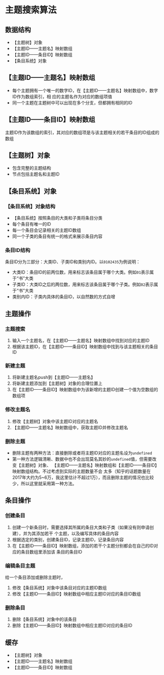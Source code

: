 # 主题搜索算法


## 数据结构
* 【主题树】对象
* 【主题ID——主题名】映射数组
* 【主题ID——条目ID】映射数组
* 【条目系统】对象



## 【主题ID——主题名】映射数组
* 每个主题拥有一个唯一的数字ID，在【主题ID——主题名】映射数组中，数字ID作为数组索引，相
应的主题名作为对应的数组项值
* 同一个主题在主题树中可以出现在多个分支，但都拥有相同的ID



## 【主题ID——条目ID】映射数组
主题ID作为该数组的索引，其对应的数组项是与该主题相关的若干条目的ID组成的数组



## 【主题树】对象
* 包含完整的主题结构
* 节点包括主题名和主题ID



## 【条目系统】对象
### 【条目系统】对象结构
* 【条目系统】按照条目的大类和子类将条目分类
* 每个条目有唯一的ID
* 每一个条目会记录相关的主题ID数组
* 同一个子类的条目有统一的格式来展示条目内容

### 条目ID结构
条目ID分为三部分：大类ID、子类ID和类别内ID。以`0102435`为例说明：
* 大类ID：条目ID的前两位数，用来标志该条目属于哪个大类。例如`01`表示属于“书”大类
* 子类ID：大类ID之后的两位数，用来标志该条目属于哪个子类。例如`02`表示属于“书”大类
* 类别内ID：子类内具体的条目ID，以自然数的方式自增



## 主题操作
### 主题搜索
1. 输入一个主题名，在【主题ID——主题名】映射数组中找到对应的主题ID
2. 根据该主题ID，在【主题ID——条目ID】映射数组中找到与该主题相关的条目ID

### 新建主题
1. 将新建主题名push到【主题ID——主题名】
2. 将新建主题添加到【主题树】对象的合理位置上
3. 在【主题ID——条目ID】映射数组中为该新增的主题ID创建一个值为空数组的数组项

### 修改主题名
1. 修改【主题树】对象中该主题ID对应的主题名
2. 【主题ID——主题名】映射数组中，获取主题ID并修改主题名

### 删除主题
* 删除主题有两种方法：直接删除或者将主题ID对应的主题名设为`undefined`
* 第一种方法逻辑清晰、数据中也不会出现莫名其妙的`undefined`值，但需要改变【主题树】对象、
【主题ID——主题名】映射数组和【主题ID——条目ID】映射数组结构。不过考虑到实际的主题数量不会
太多（知乎的话题数量在2017年大约为5~6万，我这里估计不超过1万），而且删除主题的情况也比较
少，所以这里就采用第一种方法。



## 条目操作
### 创建条目
1. 创建一个新条目时，需要选择其所属的条目大类和子类（如果没有则申请创建），并为其添加若干
个主题，以及编写具体的条目内容
2. 根据选定的类别，创建条目ID，记录主题ID，记录条目内容
3. 在【主题ID——条目ID】映射数组，添加的若干个主题分别都会在自己的ID对应的条目数组里添加该
条目的条目ID

### 编辑条目主题
给一个条目添加或删除主题时，
1. 修改【条目系统】对象中该条目对应的主题ID数组
2. 修改【主题ID——条目ID】映射数组中相应主题ID对应的条目ID数组

### 删除条目
1. 删除【条目系统】对象中的该条目
2. 删除【主题ID——条目ID】映射数组中相应主题ID对应的条目ID



## 缓存
* 【主题树】对象
* 【主题ID——主题名】映射数组
* 【主题ID——条目ID】映射数组
